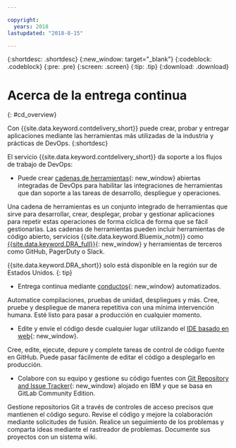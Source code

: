 ```yaml
---

copyright:
  years: 2018
lastupdated: "2018-8-15"

---
```


{:shortdesc: .shortdesc}
{:new_window: target="_blank"}
{:codeblock: .codeblock}
{:pre: .pre}
{:screen: .screen}
{:tip: .tip}
{:download: .download}


# Acerca de la entrega continua
{: #cd_overview}

Con {{site.data.keyword.contdelivery_short}} puede crear, probar y entregar aplicaciones mediante las herramientas más utilizadas de la industria y prácticas de DevOps.
{:shortdesc}

El servicio {{site.data.keyword.contdelivery_short}} da soporte a los flujos de trabajo de DevOps:

 * Puede crear [cadenas de herramientas](/docs/services/ContinuousDelivery/toolchains_about.html){: new_window} abiertas integradas de DevOps para habilitar las integraciones de herramientas que dan soporte a las tareas de desarrollo, despliegue y operaciones.

  Una cadena de herramientas es un conjunto integrado de herramientas que sirve para desarrollar, crear, desplegar, probar y gestionar aplicaciones para repetir estas operaciones de forma cíclica de forma que se fácil gestionarlas. Las cadenas de herramientas pueden incluir herramientas de código abierto, servicios {{site.data.keyword.Bluemix_notm}} como [{{site.data.keyword.DRA_full}}](/docs/services/ContinuousDelivery/di_working.html){: new_window} y herramientas de terceros como GitHub, PagerDuty o Slack. 
  
  {{site.data.keyword.DRA_short}} solo está disponible en la región sur de Estados Unidos.
  {: tip}

 * Entrega continua mediante [conductos](/docs/services/ContinuousDelivery/pipeline_about.html){: new_window} automatizados.

  Automatice compilaciones, pruebas de unidad, despliegues y más. Cree, pruebe y despliegue de manera repetitiva con una mínima intervención humana. Esté listo para pasar a producción en cualquier momento.

 * Edite y envíe el código desde cualquier lugar utilizando el [IDE basado en web](/docs/services/ContinuousDelivery/web_ide.html){: new_window}.

  Cree, edite, ejecute, depure y complete tareas de control de código fuente en GitHub. Puede pasar fácilmente de editar el código a desplegarlo en producción. 
  
 * Colabore con su equipo y gestione su código fuentes con [Git Repository and Issue Tracker](/docs/services/ContinuousDelivery/git_working.html#git_working){: new_window} alojado en IBM y que se basa en GitLab Community Edition.

  Gestione repositorios Git a través de controles de acceso precisos que mantienen el código seguro. Revise el código y mejore la colaboración mediante solicitudes de fusión. Realice un seguimiento de los problemas y comparta ideas mediante el rastreador de problemas. Documente sus proyectos con un sistema wiki.
